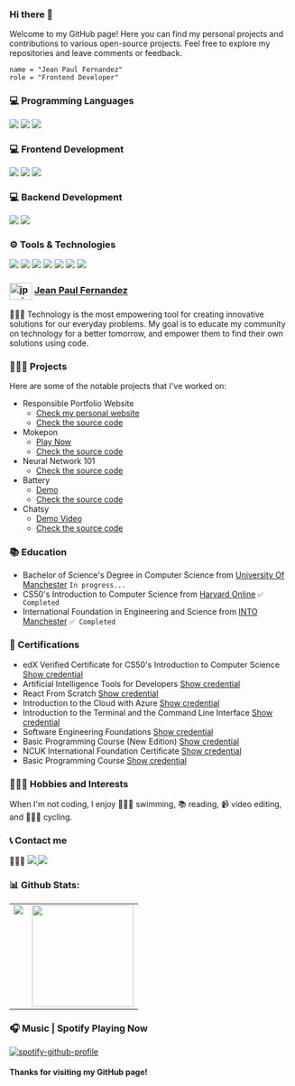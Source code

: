 ### Hi there 👋

Welcome to my GitHub page! Here you can find my personal projects and contributions to various open-source projects. Feel free to explore my repositories and leave comments or feedback.

```shell
name = "Jean Paul Fernandez"
role = "Frontend Developer"
```

### 💻 Programming Languages
<div>
  <img src="https://img.shields.io/badge/JavaScript-F7DF1E?style=for-the-badge&logo=javascript&logoColor=black">
  <img src="https://img.shields.io/badge/Python-14354C?style=for-the-badge&logo=python&logoColor=white">
  <img src="https://img.shields.io/badge/C-00599C?style=for-the-badge&logo=c&logoColor=white">
</div>

### 💻 Frontend Development
<div>
  <img src="https://img.shields.io/badge/HTML5-E34F26?style=for-the-badge&logo=html5&logoColor=white">
  <img src="https://img.shields.io/badge/CSS3-1572B6?style=for-the-badge&logo=css3&logoColor=white">
  <img src="https://img.shields.io/badge/React-20232A?style=for-the-badge&logo=react&logoColor=61DAFB">
</div>

### 💻 Backend Development
<div>
  <img src="https://img.shields.io/badge/Node.js-339933?style=for-the-badge&logo=nodedotjs&logoColor=white">
  <img src="https://img.shields.io/badge/MySQL-005C84?style=for-the-badge&logo=mysql&logoColor=white">
</div>

### ⚙️ Tools & Technologies
<div>
  <img src="https://img.shields.io/badge/Git-F05032?style=for-the-badge&logo=git&logoColor=white">
  <img src="https://img.shields.io/badge/GitHub-100000?style=for-the-badge&logo=github&logoColor=white">
  <img src="https://img.shields.io/badge/Figma-F24E1E?style=for-the-badge&logo=figma&logoColor=white">
  <img src="https://img.shields.io/badge/Notion-000000?style=for-the-badge&logo=notion&logoColor=white">
  <img src="https://img.shields.io/badge/Postman-FF6C37?style=for-the-badge&logo=Postman&logoColor=white">
  <img src="https://img.shields.io/badge/Netlify-00C7B7?style=for-the-badge&logo=netlify&logoColor=white">
  <img src="https://img.shields.io/badge/Vercel-000000?style=for-the-badge&logo=vercel&logoColor=white">
</div>


### <a href="https://www.instagram.com/jpxoi" target="blank"><img align="center" src="https://raw.githubusercontent.com/rahuldkjain/github-profile-readme-generator/master/src/images/icons/Social/instagram.svg" alt="jpxoi" height="30" width="40" /></a>  <a href="https://www.instagram.com/jpxoi" target="_blank">Jean Paul Fernandez</a>
👨🏻‍💻 Technology is the most empowering tool for creating innovative solutions for our everyday problems. My goal is to educate my community on technology for a better tomorrow, and empower them to find their own solutions using code.

### 👨🏻‍💻 Projects
Here are some of the notable projects that I've worked on:
* Responsible Portfolio Website
  * [Check my personal website](https://jpxoi.com)
  * [Check the source code](https://github.com/jpxoi/responsive-portfolio-website)
* Mokepon
  * [Play Now](https://mokepon.jpxoi.com)
  * [Check the source code](https://github.com/jpxoi/mokepon)
* Neural Network 101
  * [Check the source code](https://github.com/jpxoi/neuralnetwork101)
* Battery
  * [Demo](https://battery.jpxoi.com)
  * [Check the source code](https://github.com/jpxoi/battery-level-indicator)
* Chatsy
  * [Demo Video](https://youtu.be/-iT6aoJwfKE)
  * [Check the source code](https://github.com/jpxoi/chatsy)

### 📚 Education
* Bachelor of Science's Degree in Computer Science from [University Of Manchester](https://manchester.ac.uk) `In progress...`
* CS50's Introduction to Computer Science from [Harvard Online](https://www.edx.org/school/harvardx) `✅ Completed`
* International Foundation in Engineering and Science from [INTO Manchester](https://www.intostudy.com/en/universities/into-manchester) `✅ Completed`

### 📜 Certifications
* edX Verified Certificate for CS50's Introduction to Computer Science [Show credential](https://courses.edx.org/certificates/53ede3c1544e48069f0ccb72a4b58f53)
* Artificial Intelligence Tools for Developers [Show credential](https://platzi.com/p/jpxoi/curso/7964-ia-devs/diploma/detalle/)
* React From Scratch [Show credential](https://ed.team/u/jpxoi/curso/react)
* Introduction to the Cloud with Azure [Show credential](https://platzi.com/p/jpxoi/curso/2200-course/diploma/detalle/)
* Introduction to the Terminal and the Command Line Interface [Show credential](https://platzi.com/p/jpxoi/curso/2292-terminal/diploma/detalle/)
* Software Engineering Foundations [Show credential](https://platzi.com/p/jpxoi/curso/1098-ingenieria/diploma/detalle/)
* Basic Programming Course (New Edition) [Show credential](https://platzi.com/p/jpxoi/curso/3208-programacion-basica/diploma/detalle/)
* NCUK International Foundation Certificate [Show credential](https://blockchainpaper.advancedsecure.co.uk/d/57b35a91-9a53-4617-a9dc-57867b340baa/)
* Basic Programming Course [Show credential](https://platzi.com/p/jpxoi/curso/1050-programacion-basica/diploma/detalle/)

<!---
### 🏆 Awards and Achievements
Award 1
Award 2
Award 3
--->

### 🏊🏻‍♂️ Hobbies and Interests
When I'm not coding, I enjoy 🏊🏻‍♂️ swimming, 📚 reading, 📹 video editing, and 🚴🏻‍♂️ cycling.

### 📞 Contact me
<p>🏊🏻‍♂️
  <a href="https://www.linkedin.com/in/jpxoi/">
    <img src="https://img.shields.io/badge/LinkedIn-0077B5?style=for-the-badge&logo=linkedin&logoColor=white">
  </a>
  <a href="mailto:hello@jpxoi.com">
    <img src="https://img.shields.io/badge/Gmail-D14836?style=for-the-badge&logo=gmail&logoColor=white">
  </a>
</p>


### 📊 Github Stats:
<table>
  <tr>
    <td valign="top"><img src="https://github-readme-stats.vercel.app/api/top-langs/?username=jpxoi&theme=dark&card_width=450em"/></td>
    <td valign="top"><img height="180em" src="https://github-readme-stats.vercel.app/api?username=jpxoi&show_icons=true&hide_border=true&&count_private=true&include_all_commits=true&theme=dark&hide_stars=false"/></td>
  </tr>
</table>

### 🎧 Music | Spotify Playing Now
[![spotify-github-profile](https://spotify-github-profile.vercel.app/api/view?uid=jproductionss&cover_image=true&theme=natemoo-re&show_offline=false&background_color=121212&interchange=false&bar_color=53b14f&bar_color_cover=false)](https://spotify-github-profile.vercel.app/api/view?uid=jproductionss&redirect=true)

#### Thanks for visiting my GitHub page!
